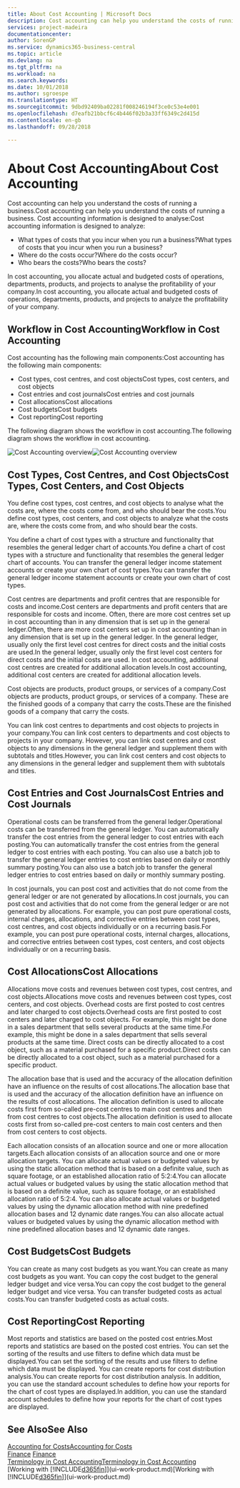 ```yaml
---
title: About Cost Accounting | Microsoft Docs
description: Cost accounting can help you understand the costs of running a business.
services: project-madeira
documentationcenter: 
author: SorenGP
ms.service: dynamics365-business-central
ms.topic: article
ms.devlang: na
ms.tgt_pltfrm: na
ms.workload: na
ms.search.keywords: 
ms.date: 10/01/2018
ms.author: sgroespe
ms.translationtype: HT
ms.sourcegitcommit: 9dbd92409ba02281f008246194f3ce0c53e4e001
ms.openlocfilehash: d7eafb21bbcf6c4b446f02b3a33ff6349c2d415d
ms.contentlocale: en-gb
ms.lasthandoff: 09/28/2018

---
```

# <a name="about-cost-accounting"></a><span data-ttu-id="b16f5-103">About Cost Accounting</span><span class="sxs-lookup"><span data-stu-id="b16f5-103">About Cost Accounting</span></span>
<span data-ttu-id="b16f5-104">Cost accounting can help you understand the costs of running a business.</span><span class="sxs-lookup"><span data-stu-id="b16f5-104">Cost accounting can help you understand the costs of running a business.</span></span> <span data-ttu-id="b16f5-105">Cost accounting information is designed to analyse:</span><span class="sxs-lookup"><span data-stu-id="b16f5-105">Cost accounting information is designed to analyze:</span></span>  

-   <span data-ttu-id="b16f5-106">What types of costs that you incur when you run a business?</span><span class="sxs-lookup"><span data-stu-id="b16f5-106">What types of costs that you incur when you run a business?</span></span>  
-   <span data-ttu-id="b16f5-107">Where do the costs occur?</span><span class="sxs-lookup"><span data-stu-id="b16f5-107">Where do the costs occur?</span></span>  
-   <span data-ttu-id="b16f5-108">Who bears the costs?</span><span class="sxs-lookup"><span data-stu-id="b16f5-108">Who bears the costs?</span></span>  

<span data-ttu-id="b16f5-109">In cost accounting, you allocate actual and budgeted costs of operations, departments, products, and projects to analyse the profitability of your company.</span><span class="sxs-lookup"><span data-stu-id="b16f5-109">In cost accounting, you allocate actual and budgeted costs of operations, departments, products, and projects to analyze the profitability of your company.</span></span>  

## <a name="workflow-in-cost-accounting"></a><span data-ttu-id="b16f5-110">Workflow in Cost Accounting</span><span class="sxs-lookup"><span data-stu-id="b16f5-110">Workflow in Cost Accounting</span></span>  
<span data-ttu-id="b16f5-111">Cost accounting has the following main components:</span><span class="sxs-lookup"><span data-stu-id="b16f5-111">Cost accounting has the following main components:</span></span>  

-   <span data-ttu-id="b16f5-112">Cost types, cost centres, and cost objects</span><span class="sxs-lookup"><span data-stu-id="b16f5-112">Cost types, cost centers, and cost objects</span></span>  
-   <span data-ttu-id="b16f5-113">Cost entries and cost journals</span><span class="sxs-lookup"><span data-stu-id="b16f5-113">Cost entries and cost journals</span></span>  
-   <span data-ttu-id="b16f5-114">Cost allocations</span><span class="sxs-lookup"><span data-stu-id="b16f5-114">Cost allocations</span></span>  
-   <span data-ttu-id="b16f5-115">Cost budgets</span><span class="sxs-lookup"><span data-stu-id="b16f5-115">Cost budgets</span></span>
-   <span data-ttu-id="b16f5-116">Cost reporting</span><span class="sxs-lookup"><span data-stu-id="b16f5-116">Cost reporting</span></span>  

<span data-ttu-id="b16f5-117">The following diagram shows the workflow in cost accounting.</span><span class="sxs-lookup"><span data-stu-id="b16f5-117">The following diagram shows the workflow in cost accounting.</span></span>  

<span data-ttu-id="b16f5-118">![Cost Accounting overview](media/costaccountingoverview.png "CostAccountingOverview")</span><span class="sxs-lookup"><span data-stu-id="b16f5-118">![Cost Accounting overview](media/costaccountingoverview.png "CostAccountingOverview")</span></span>  

## <a name="cost-types-cost-centers-and-cost-objects"></a><span data-ttu-id="b16f5-119">Cost Types, Cost Centres, and Cost Objects</span><span class="sxs-lookup"><span data-stu-id="b16f5-119">Cost Types, Cost Centers, and Cost Objects</span></span>  
<span data-ttu-id="b16f5-120">You define cost types, cost centres, and cost objects to analyse what the costs are, where the costs come from, and who should bear the costs.</span><span class="sxs-lookup"><span data-stu-id="b16f5-120">You define cost types, cost centers, and cost objects to analyze what the costs are, where the costs come from, and who should bear the costs.</span></span>  

<span data-ttu-id="b16f5-121">You define a chart of cost types with a structure and functionality that resembles the general ledger chart of accounts.</span><span class="sxs-lookup"><span data-stu-id="b16f5-121">You define a chart of cost types with a structure and functionality that resembles the general ledger chart of accounts.</span></span> <span data-ttu-id="b16f5-122">You can transfer the general ledger income statement accounts or create your own chart of cost types.</span><span class="sxs-lookup"><span data-stu-id="b16f5-122">You can transfer the general ledger income statement accounts or create your own chart of cost types.</span></span>  

<span data-ttu-id="b16f5-123">Cost centres are departments and profit centres that are responsible for costs and income.</span><span class="sxs-lookup"><span data-stu-id="b16f5-123">Cost centers are departments and profit centers that are responsible for costs and income.</span></span> <span data-ttu-id="b16f5-124">Often, there are more cost centres set up in cost accounting than in any dimension that is set up in the general ledger.</span><span class="sxs-lookup"><span data-stu-id="b16f5-124">Often, there are more cost centers set up in cost accounting than in any dimension that is set up in the general ledger.</span></span> <span data-ttu-id="b16f5-125">In the general ledger, usually only the first level cost centres for direct costs and the initial costs are used.</span><span class="sxs-lookup"><span data-stu-id="b16f5-125">In the general ledger, usually only the first level cost centers for direct costs and the initial costs are used.</span></span> <span data-ttu-id="b16f5-126">In cost accounting, additional cost centres are created for additional allocation levels.</span><span class="sxs-lookup"><span data-stu-id="b16f5-126">In cost accounting, additional cost centers are created for additional allocation levels.</span></span>  

<span data-ttu-id="b16f5-127">Cost objects are products, product groups, or services of a company.</span><span class="sxs-lookup"><span data-stu-id="b16f5-127">Cost objects are products, product groups, or services of a company.</span></span> <span data-ttu-id="b16f5-128">These are the finished goods of a company that carry the costs.</span><span class="sxs-lookup"><span data-stu-id="b16f5-128">These are the finished goods of a company that carry the costs.</span></span>  

<span data-ttu-id="b16f5-129">You can link cost centres to departments and cost objects to projects in your company.</span><span class="sxs-lookup"><span data-stu-id="b16f5-129">You can link cost centers to departments and cost objects to projects in your company.</span></span> <span data-ttu-id="b16f5-130">However, you can link cost centres and cost objects to any dimensions in the general ledger and supplement them with subtotals and titles.</span><span class="sxs-lookup"><span data-stu-id="b16f5-130">However, you can link cost centers and cost objects to any dimensions in the general ledger and supplement them with subtotals and titles.</span></span>  

## <a name="cost-entries-and-cost-journals"></a><span data-ttu-id="b16f5-131">Cost Entries and Cost Journals</span><span class="sxs-lookup"><span data-stu-id="b16f5-131">Cost Entries and Cost Journals</span></span>  
<span data-ttu-id="b16f5-132">Operational costs can be transferred from the general ledger.</span><span class="sxs-lookup"><span data-stu-id="b16f5-132">Operational costs can be transferred from the general ledger.</span></span> <span data-ttu-id="b16f5-133">You can automatically transfer the cost entries from the general ledger to cost entries with each posting.</span><span class="sxs-lookup"><span data-stu-id="b16f5-133">You can automatically transfer the cost entries from the general ledger to cost entries with each posting.</span></span> <span data-ttu-id="b16f5-134">You can also use a batch job to transfer the general ledger entries to cost entries based on daily or monthly summary posting.</span><span class="sxs-lookup"><span data-stu-id="b16f5-134">You can also use a batch job to transfer the general ledger entries to cost entries based on daily or monthly summary posting.</span></span>  

<span data-ttu-id="b16f5-135">In cost journals, you can post cost and activities that do not come from the general ledger or are not generated by allocations.</span><span class="sxs-lookup"><span data-stu-id="b16f5-135">In cost journals, you can post cost and activities that do not come from the general ledger or are not generated by allocations.</span></span> <span data-ttu-id="b16f5-136">For example, you can post pure operational costs, internal charges, allocations, and corrective entries between cost types, cost centres, and cost objects individually or on a recurring basis.</span><span class="sxs-lookup"><span data-stu-id="b16f5-136">For example, you can post pure operational costs, internal charges, allocations, and corrective entries between cost types, cost centers, and cost objects individually or on a recurring basis.</span></span>  

## <a name="cost-allocations"></a><span data-ttu-id="b16f5-137">Cost Allocations</span><span class="sxs-lookup"><span data-stu-id="b16f5-137">Cost Allocations</span></span>  
<span data-ttu-id="b16f5-138">Allocations move costs and revenues between cost types, cost centres, and cost objects.</span><span class="sxs-lookup"><span data-stu-id="b16f5-138">Allocations move costs and revenues between cost types, cost centers, and cost objects.</span></span> <span data-ttu-id="b16f5-139">Overhead costs are first posted to cost centres and later charged to cost objects.</span><span class="sxs-lookup"><span data-stu-id="b16f5-139">Overhead costs are first posted to cost centers and later charged to cost objects.</span></span> <span data-ttu-id="b16f5-140">For example, this might be done in a sales department that sells several products at the same time.</span><span class="sxs-lookup"><span data-stu-id="b16f5-140">For example, this might be done in a sales department that sells several products at the same time.</span></span> <span data-ttu-id="b16f5-141">Direct costs can be directly allocated to a cost object, such as a material purchased for a specific product.</span><span class="sxs-lookup"><span data-stu-id="b16f5-141">Direct costs can be directly allocated to a cost object, such as a material purchased for a specific product.</span></span>  

<span data-ttu-id="b16f5-142">The allocation base that is used and the accuracy of the allocation definition have an influence on the results of cost allocations.</span><span class="sxs-lookup"><span data-stu-id="b16f5-142">The allocation base that is used and the accuracy of the allocation definition have an influence on the results of cost allocations.</span></span> <span data-ttu-id="b16f5-143">The allocation definition is used to allocate costs first from so-called pre-cost centres to main cost centres and then from cost centres to cost objects.</span><span class="sxs-lookup"><span data-stu-id="b16f5-143">The allocation definition is used to allocate costs first from so-called pre-cost centers to main cost centers and then from cost centers to cost objects.</span></span>  

<span data-ttu-id="b16f5-144">Each allocation consists of an allocation source and one or more allocation targets.</span><span class="sxs-lookup"><span data-stu-id="b16f5-144">Each allocation consists of an allocation source and one or more allocation targets.</span></span> <span data-ttu-id="b16f5-145">You can allocate actual values or budgeted values by using the static allocation method that is based on a definite value, such as square footage, or an established allocation ratio of 5:2:4.</span><span class="sxs-lookup"><span data-stu-id="b16f5-145">You can allocate actual values or budgeted values by using the static allocation method that is based on a definite value, such as square footage, or an established allocation ratio of 5:2:4.</span></span> <span data-ttu-id="b16f5-146">You can also allocate actual values or budgeted values by using the dynamic allocation method with nine predefined allocation bases and 12 dynamic date ranges.</span><span class="sxs-lookup"><span data-stu-id="b16f5-146">You can also allocate actual values or budgeted values by using the dynamic allocation method with nine predefined allocation bases and 12 dynamic date ranges.</span></span>  

## <a name="cost-budgets"></a><span data-ttu-id="b16f5-147">Cost Budgets</span><span class="sxs-lookup"><span data-stu-id="b16f5-147">Cost Budgets</span></span>  
<span data-ttu-id="b16f5-148">You can create as many cost budgets as you want.</span><span class="sxs-lookup"><span data-stu-id="b16f5-148">You can create as many cost budgets as you want.</span></span> <span data-ttu-id="b16f5-149">You can copy the cost budget to the general ledger budget and vice versa.</span><span class="sxs-lookup"><span data-stu-id="b16f5-149">You can copy the cost budget to the general ledger budget and vice versa.</span></span> <span data-ttu-id="b16f5-150">You can transfer budgeted costs as actual costs.</span><span class="sxs-lookup"><span data-stu-id="b16f5-150">You can transfer budgeted costs as actual costs.</span></span>  

## <a name="cost-reporting"></a><span data-ttu-id="b16f5-151">Cost Reporting</span><span class="sxs-lookup"><span data-stu-id="b16f5-151">Cost Reporting</span></span>  
<span data-ttu-id="b16f5-152">Most reports and statistics are based on the posted cost entries.</span><span class="sxs-lookup"><span data-stu-id="b16f5-152">Most reports and statistics are based on the posted cost entries.</span></span> <span data-ttu-id="b16f5-153">You can set the sorting of the results and use filters to define which data must be displayed.</span><span class="sxs-lookup"><span data-stu-id="b16f5-153">You can set the sorting of the results and use filters to define which data must be displayed.</span></span> <span data-ttu-id="b16f5-154">You can create reports for cost distribution analysis.</span><span class="sxs-lookup"><span data-stu-id="b16f5-154">You can create reports for cost distribution analysis.</span></span> <span data-ttu-id="b16f5-155">In addition, you can use the standard account schedules to define how your reports for the chart of cost types are displayed.</span><span class="sxs-lookup"><span data-stu-id="b16f5-155">In addition, you can use the standard account schedules to define how your reports for the chart of cost types are displayed.</span></span>  

## <a name="see-also"></a><span data-ttu-id="b16f5-156">See Also</span><span class="sxs-lookup"><span data-stu-id="b16f5-156">See Also</span></span>  
 [<span data-ttu-id="b16f5-157">Accounting for Costs</span><span class="sxs-lookup"><span data-stu-id="b16f5-157">Accounting for Costs</span></span>](finance-manage-cost-accounting.md)  
 <span data-ttu-id="b16f5-158">[Finance](finance.md) </span><span class="sxs-lookup"><span data-stu-id="b16f5-158">[Finance](finance.md) </span></span>  
 [<span data-ttu-id="b16f5-159">Terminology in Cost Accounting</span><span class="sxs-lookup"><span data-stu-id="b16f5-159">Terminology in Cost Accounting</span></span>](finance-terminology-in-cost-accounting.md)  
 <span data-ttu-id="b16f5-160">[Working with [!INCLUDE[d365fin](includes/d365fin_md.md)]](ui-work-product.md)</span><span class="sxs-lookup"><span data-stu-id="b16f5-160">[Working with [!INCLUDE[d365fin](includes/d365fin_md.md)]](ui-work-product.md)</span></span>

